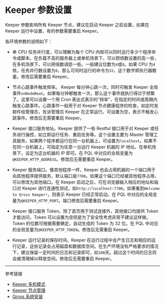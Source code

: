 # Keeper 参数设置

Keeper 参数影响所有 Keeper 节点，建议在启动 Keeper 之前设置，如果在 Keeper 运行中设置，有的参数需要重启 Keeper。

各环境参数的说明如下：

* 单 CPU 任务并行度，可以理解为每个 CPU 内核可以同时运行多少个程序命令或脚本。在负载不高的服务器上或单机场景下，可以把倍数设置的高一些，在多机场景下，可以把倍数调低一些。一般建议位数为`4`或`8`。如果 CPU 为`4`核，任务并行数设置为`8`，那么可同时运行的命令为`32`，这个数字即执行器数量。修改后需要重启 Keeper。

* 节点心跳事件触发频率。 Keeper 每分钟心跳一次，同时可触发 Keeper 全局事件`onNodeBeat`。如果每分钟都触发一次，那么这个事件就执行得过于频繁了。这里可以设置一个用 Cron 表达式表示的“频率”，在指定的时间或周期内触发心跳事件。心跳事件一般用于对 Keeper 节点健康程序的检查，如定时发邮件给管理员，告诉管理员 Keeper 在正常运行。可设置为空，表示不触发心跳事件。修改后无需要重启 Keeper。

* Keeper 接口服务地址。Keeper 提供了一些 Restful 接口用于对 Keeper 或任务进行操控，如立即运行任务、重启任务等。这个设置主要为 Master 管理工具服务，如果两个程序都运行在同一台机器上，可设置为`localhost`。如果不在同一台机器上，可指定为任意一台运行 Keeper 机器的 IP 地址。在单机场景下，设定为这台机器的 IP 即可。在 PQL 中对应的全局变量为`@KEEPER_HTTP_ADDRESS`。修改后无需要重启 Keeper。

* Keeper 服务端口。像其他程序一样，Keeper 也会占用机器的一个端口用于向其他程序提供服务，默认端口是`7700`。如果这个端口已经被其他程序占用，可以修改为其他端口。在 Keeper 启动之后，可在浏览器输入相应的地址和端口对 Keeper 进行连通性测试，如`http://localhost:7700`。如果看到`Welcome to Qross Keeper!`，则表示 Keeper 已经正常启动。在 PQL 中对应的全局变量为`@KEEPER_HTTP_PORT`。端口修改后需要重启 Keeper。

* Keeper 接口服务 Token。除了首页用于测试连接外，其他接口均提供 Token 才能访问，Token 可以设置为空但是为了安全性考虑非常不建议这样做。Token 的位数可根据需要确定，自动生成的 Token 为 32 位。在 PQL 中对应的全局变量为`@KEEPER_HTTP_TOKEN`。修改后无需重启 Keeper。

* Keeper 运行记录的保存时间。Keeper 在运行过程中会产生日志和相应的运行记录，这些记录会占用磁盘和数据库空间。在生产环境没有严格要求的情况下，建议保留一定时间的日志和记录即可，如`100`天。超过这个时间的日志将会被清理掉以释放空间。修改后无需要重启 Keeper。

---
参考链接

* [Keeper 多机模式](/keeper/cluster.md)
* [Keeper 节点管理](/master/keeper/nodes.md)
* [Qross 系统安装](/qross/install.md)


